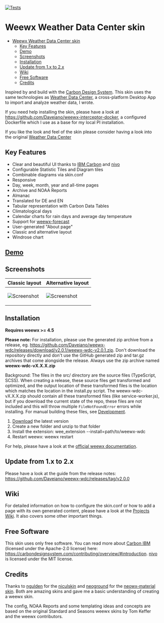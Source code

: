 [![Tests](https://github.com/Daveiano/weewx-wdc/actions/workflows/test.yml/badge.svg)](https://github.com/Daveiano/weewx-wdc/actions/workflows/test.yml)

# Weewx Weather Data Center skin

- [Weewx Weather Data Center skin](#weewx-weather-data-center-skin)
  - [Key Features](#key-features)
  - [Demo](#demo)
  - [Screenshots](#screenshots)
  - [Installation](#installation)
  - [Update from 1.x to 2.x](#update-from-1x-to-2x)
  - [Wiki](#wiki)
  - [Free Software](#free-software)
  - [Credits](#credits)

Inspired by and build with the [Carbon Design System](https://carbondesignsystem.com/). This skin uses the same technologies as [Weather Data Center](https://github.com/Daveiano/weather-data-center), a cross-platform Desktop App to import and analyze weather data, I wrote.

If you need help installing the skin, please have a look at https://github.com/Daveiano/weewx-interceptor-docker, a configured Dockerfile
which I use as a base for my local PI installation.

If you like the look and feel of the skin please consider having a look into the original [Weather Data Center](https://daveiano.github.io/weather-data-center/)

## Key Features

- Clear and beautiful UI thanks to [IBM Carbon](https://carbondesignsystem.com/) and [nivo](https://nivo.rocks/)
- Configurable Statistic Tiles and Diagram tiles
- Combinable diagrams via skin.conf
- Responsive
- Day, week, month, year and all-time pages
- Archive and NOAA Reports
- Almanac
- Translated for DE and EN
- Tabular representation with Carbon Data Tables
- Climatological days
- Calendar charts for rain days and average day temperature
- Support for [weewx-forecast](https://github.com/chaunceygardiner/weewx-forecast)
- User-generated "About page"
- Classic and alternative layout
- Windrose chart

## [Demo](https://www.weewx-hbt.de)

## Screenshots

<table>
    <thead>
        <tr>
            <th>Classic layout</th>
            <th>Alternative layout</th>
        </tr>
    </thead>
    <tbody>
        <tr>
            <td valign="top">

![Screenshot](https://public-images-social.s3.eu-west-1.amazonaws.com/weewx-wdc-classic-01.png)</td>

<td valign="top">

![Screenshot](https://public-images-social.s3.eu-west-1.amazonaws.com/weewx-wdc-01.png)</td>

</tr>
</tbody>
</table>

## Installation

**Requires weewx >= 4.5**

**Please note:** For installation, please use the generated zip archive from a release, eg. https://github.com/Daveiano/weewx-wdc/releases/download/v2.0.1/weewx-wdc-v2.0.1.zip.
Don't download the repository directly and don't use the GitHub generated zip and tar.gz archives that come alongside the release. Always use the zip archive named **weewx-wdc-vX.X.X.zip**

Background: The files in the src/ directory are the source files (TypeScript, SCSS). When creating a release, these source files get transformed and optimized, and the output location of these transformed files is the location which matches the location in the install.py script. The weewx-wdc-vX.X.X.zip should contain all these transformed files (like service-worker.js), but if you download the current state of the repo, these files are not included and this will throw multiple `FileNotFoundError` errors while installing. For manual building these files, see [Development](#development).

1. [Download](https://github.com/Daveiano/weewx-wdc/releases) the latest version
2. Create a new folder and unzip to that folder
3. Install the extension: wee_extension --install=path/to/weewx-wdc
4. Restart weewx: weewx restart

For help, please have a look at the [official weewx documentation](https://weewx.com/docs/utilities.htm#wee_extension_utility).

## Update from 1.x to 2.x

Please have a look at the guide from the release notes: https://github.com/Daveiano/weewx-wdc/releases/tag/v2.0.0

## Wiki

For detailed information on how to configure the skin.conf or how to add a page with its own generated content, please have a look at the [Projects Wiki](https://github.com/Daveiano/weewx-wdc/wiki). It also covers some other important things.

## Free Software

This skin uses only free software. You can read more about [Carbon IBM](https://github.com/carbon-design-system/carbon) (licensed under the Apache-2.0 license) here: https://carbondesignsystem.com/contributing/overview/#introduction. [nivo](https://github.com/plouc/nivo) is licensed under the MIT license.

## Credits

Thanks to [ngulden](https://github.com/ngulden) for the [niculskin](https://github.com/ngulden/niculskin) and
[neoground](https://github.com/neoground) for the [neowx-material skin](https://github.com/neoground/neowx-material). Both are amazing skins and gave me a basic understanding of creating a weewx skin.

The config, NOAA Reports and some templating ideas and concepts are based on the original Standard and Seasons
weewx skins by Tom Keffer and the weewx contributors.
